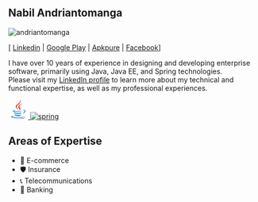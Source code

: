 ##  Nabil Andriantomanga

<p align="left"> <img src="https://komarev.com/ghpvc/?username=andriantomanga&label=Profile%20views&color=0e75b6&style=flat" alt="andriantomanga" /></p>

<p>[ <a href="https://linkedin.com/in/andriantomanga-nabil-16359718" target="_blank" rel="noreferrer">Linkedin</a> | <a href="https://play.google.com/store/apps/dev?id=6834476834453213332" target="_blank" rel="noreferrer">Google Play</a> | <a href="https://apkpure.net/developer/Nabil%20Andriantomanga" target="_blank" rel="noreferrer">Apkpure</a> | <a href="https://www.facebook.com/andriantomanga.nabil" target="_blank" rel="noreferrer">Facebook</a>]</p>
<p>
I have over 10 years of experience in designing and developing enterprise software, primarily using Java, Java EE, and Spring technologies.
<br />
Please visit my <a href="https://linkedin.com/in/andriantomanga-nabil-16359718" target="_blank" rel="noreferrer">LinkedIn profile</a> to learn more about my technical and functional expertise, as well as my professional experiences.
</p>
  
<p>
<a href="https://www.java.com" target="_blank" rel="noreferrer"> <img src="https://raw.githubusercontent.com/devicons/devicon/master/icons/java/java-original.svg" alt="java" width="40" height="40"/> </a>
<a href="https://spring.io/" target="_blank" rel="noreferrer"> <img src="https://www.vectorlogo.zone/logos/springio/springio-icon.svg" alt="spring" width="40" height="40"/> </a>
</p>

##  Areas of Expertise
- 🛒 E-commerce
- 🛡️ Insurance
- 📞 Telecommunications
- 🏦 Banking


